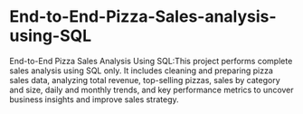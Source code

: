 # End-to-End-Pizza-Sales-analysis-using-SQL
End-to-End Pizza Sales Analysis Using SQL:This project performs complete sales analysis using SQL only. It includes cleaning and preparing pizza sales data, analyzing total revenue, top-selling pizzas, sales by category and size, daily and monthly trends, and key performance metrics to uncover business insights and improve sales strategy.

